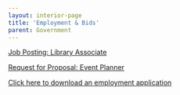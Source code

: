 ```yaml
---
layout: interior-page
title: 'Employment & Bids'
parent: Government
---
```


[Job Posting: Library Associate](https://storage.googleapis.com/static.rutherford-nj.com/finance/Employment/ASSOCIATE.pdf)

[Request for Proposal: Event Planner](https://storage.googleapis.com/static.rutherford-nj.com/finance/Employment/RFP_EventPlanner.pdf)


[Click here to download an employment application](https://storage.googleapis.com/static.rutherford-nj.com/borough-clerk/permits-licenses/Employment%20Application.pdf)
